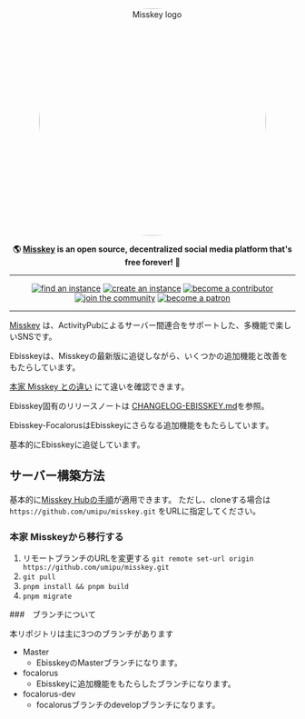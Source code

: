 <div align="center">
<a href="https://misskey-hub.net">
	<img src="./assets/title_float.svg" alt="Misskey logo" style="border-radius:50%" width="400"/>
</a>

**🌎 **[Misskey](https://misskey-hub.net/)** is an open source, decentralized social media platform that's free forever! 🚀**

---

<a href="https://misskey-hub.net/servers/">
		<img src="https://custom-icon-badges.herokuapp.com/badge/find_an-instance-acea31?logoColor=acea31&style=for-the-badge&logo=misskey&labelColor=363B40" alt="find an instance"/></a>

<a href="https://misskey-hub.net/docs/for-admin/install/guides/">
		<img src="https://custom-icon-badges.herokuapp.com/badge/create_an-instance-FBD53C?logoColor=FBD53C&style=for-the-badge&logo=server&labelColor=363B40" alt="create an instance"/></a>

<a href="./CONTRIBUTING.md">
		<img src="https://custom-icon-badges.herokuapp.com/badge/become_a-contributor-A371F7?logoColor=A371F7&style=for-the-badge&logo=git-merge&labelColor=363B40" alt="become a contributor"/></a>

<a href="https://discord.gg/Wp8gVStHW3">
		<img src="https://custom-icon-badges.herokuapp.com/badge/join_the-community-5865F2?logoColor=5865F2&style=for-the-badge&logo=discord&labelColor=363B40" alt="join the community"/></a>

<a href="https://www.patreon.com/syuilo">
		<img src="https://custom-icon-badges.herokuapp.com/badge/become_a-patron-F96854?logoColor=F96854&style=for-the-badge&logo=patreon&labelColor=363B40" alt="become a patron"/></a>

---

</div>

[Misskey](https://github.com/misskey-dev/misskey) は、ActivityPubによるサーバー間連合をサポートした、多機能で楽しいSNSです。

Ebisskeyは、Misskeyの最新版に追従しながら、いくつかの追加機能と改善をもたらしています。

[本家 Misskey との違い](DIFFERENCE.md) にて違いを確認できます。

Ebisskey固有のリリースノートは [CHANGELOG-EBISSKEY.md](CHANGELOG-EBISSKEY.md)を参照。

Ebisskey-FocalorusはEbisskeyにさらなる追加機能をもたらしています。

基本的にEbisskeyに追従しています。
## サーバー構築方法

基本的に[Misskey Hubの手順](https://misskey-hub.net/docs/install/manual.html)が適用できます。
ただし、cloneする場合は `https://github.com/umipu/misskey.git` をURLに指定してください。

### 本家 Misskeyから移行する

1. リモートブランチのURLを変更する
  `git remote set-url origin https://github.com/umipu/misskey.git`
2. `git pull`
3. `pnpm install && pnpm build`
4. `pnpm migrate`

###　ブランチについて

本リポジトリは主に3つのブランチがあります

* Master
	* EbisskeyのMasterブランチになります。
* focalorus
	* Ebisskeyに追加機能をもたらしたブランチになります。
* focalorus-dev
	* focalorusブランチのdevelopブランチになります。
